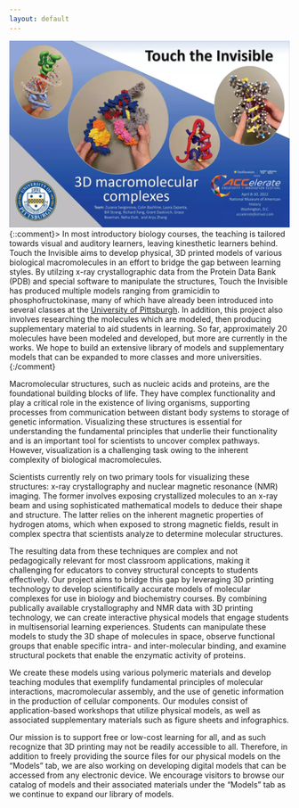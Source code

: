 ```yaml
---
layout: default
---
```

![Poster](/assets/img/Poster_board-min.webp)
{::comment}> In most introductory biology courses, the teaching is tailored towards visual and auditory learners, leaving kinesthetic learners behind. Touch the Invisible aims to develop physical, 3D printed models of various biological macromolecules in an effort to bridge the gap between learning styles. By utilzing x-ray crystallographic data from the Protein Data Bank (PDB) and special software to manipulate the structures, Touch the Invisible has produced multiple models ranging from gramicidin to phosphofructokinase, many of which have already been introduced into several classes at the [University of Pittsburgh](http://www.pitt.edu). In addition, this project also involves researching the molecules which are modeled, then producing supplementary material to aid students in learning. So far, approximately 20 molecules have been modeled and developed, but more are currently in the works. We hope to build an extensive library of models and supplementary models that can be expanded to more classes and more universities.
{:/comment}

Macromolecular structures, such as nucleic acids and proteins, are the foundational building blocks of life. They have complex functionality and play a critical role in the existence of living organisms, supporting processes from communication between distant body systems to storage of genetic information. Visualizing these structures is essential for understanding the fundamental principles that underlie their functionality and is an important tool for scientists to uncover complex pathways. However, visualization is a challenging task owing to the inherent complexity of biological macromolecules.

Scientists currently rely on two primary tools for visualizing these structures: x-ray crystallography and nuclear magnetic resonance (NMR) imaging. The former involves exposing crystallized molecules to an x-ray beam and using sophisticated mathematical models to deduce their shape and structure. The latter relies on the inherent magnetic properties of hydrogen atoms, which when exposed to strong magnetic fields, result in complex spectra that scientists analyze to determine molecular structures.

The resulting data from these techniques are complex and not pedagogically relevant for most classroom applications, making it challenging for educators to convey structural concepts to students effectively. Our project aims to bridge this gap by leveraging 3D printing technology to develop scientifically accurate models of molecular complexes for use in biology and biochemistry courses. By combining publically available crystallography and NMR data with 3D printing technology, we can create interactive physical models that engage students in multisensorial learning experiences. Students can manipulate these models to study the 3D shape of molecules in space, observe functional groups that enable specific intra- and inter-molecular binding, and examine structural pockets that enable the enzymatic activity of proteins.

We create these models using various polymeric materials and develop teaching modules that exemplify fundamental principles of molecular interactions, macromolecular assembly, and the use of genetic information in the production of cellular components. Our modules consist of application-based workshops that utilize physical models, as well as associated supplementary materials such as figure sheets and infographics.

Our mission is to support free or low-cost learning for all, and as such recognize that 3D printing may not be readily accessible to all. Therefore, in addition to freely providing the source files for our physical models on the “Models” tab, we are also working on developing digital models that can be accessed from any electronic device. We encourage visitors to browse our catalog of models and their associated materials under the “Models” tab as we continue to expand our library of models.
